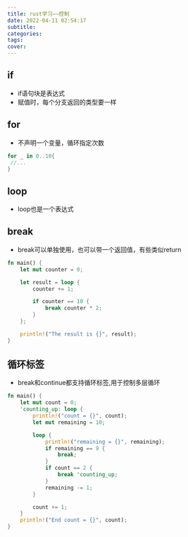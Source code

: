 ```yaml
---
title: rust学习——控制
date: 2022-04-11 02:54:17
subtitle:
categories:
tags:
cover:
---
```

## if
- if语句块是表达式
- 赋值时，每个分支返回的类型要一样
## for
- 不声明一个变量，循环指定次数
```rust
for _ in 0..10{
 //...
}
```
## loop
- loop也是一个表达式
## break
- break可以单独使用，也可以带一个返回值，有些类似return
```rust
fn main() {
    let mut counter = 0;

    let result = loop {
        counter += 1;

        if counter == 10 {
            break counter * 2;
        }
    };

    println!("The result is {}", result);
}
```
## 循环标签
- break和continue都支持循环标签,用于控制多层循环
```rust
fn main() {
    let mut count = 0;
    'counting_up: loop {
        println!("count = {}", count);
        let mut remaining = 10;

        loop {
            println!("remaining = {}", remaining);
            if remaining == 9 {
                break;
            }
            if count == 2 {
                break 'counting_up;
            }
            remaining -= 1;
        }

        count += 1;
    }
    println!("End count = {}", count);
}
```
